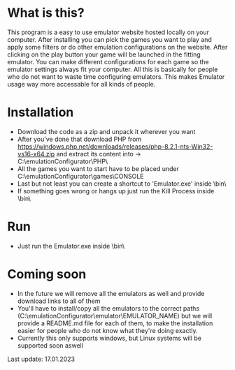 # What is this?
This program is a easy to use emulator website hosted locally on your computer.
After installing you can pick the games you want to play and apply some filters or do other emulation configurations
on the website. After clicking on the play button your game will be launched in the fitting emulator. You can make different configurations for each game so the emulator settings always fit your computer.
All this is basically for people who do not want to waste time configuring emulators. This makes Emulator usage way more accessable for all kinds of people.

# Installation

- Download the code as a zip and unpack it wherever you want
- After you've done that download PHP from https://windows.php.net/downloads/releases/php-8.2.1-nts-Win32-vs16-x64.zip and extract its content into -> C:\emulationConfigurator\PHP\
- All the games you want to start have to be placed under C:\emulationConfigurator\games\CONSOLE
- Last but not least you can create a shortcut to 'Emulator.exe' inside \bin\
- If something goes wrong or hangs up just run the Kill Process inside \bin\


# Run
- Just run the Emulator.exe inside \bin\

# Coming soon
- In the future we will remove all the emulators as well and provide download links to all of them
- You'll have to install/copy all the emulators to the correct paths (C:\emulationConfigurator\emulator\EMULATOR_NAME)
but we will provide a README.md file for each of them, to make the installation easier for people who do not know what they're doing exactly.
- Currently this only supports windows, but Linux systems will be supported soon aswell

Last update: 17.01.2023
